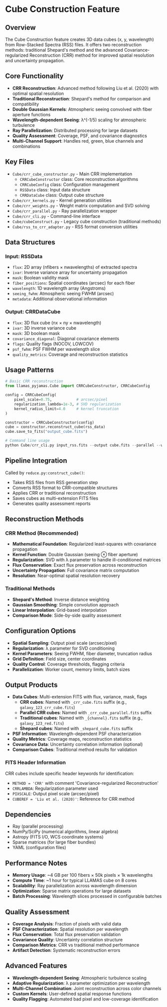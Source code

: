 # Cube Construction Feature

## Overview
The Cube Construction feature creates 3D data cubes (x, y, wavelength) from Row-Stacked Spectra (RSS) files. It offers two reconstruction methods: traditional Shepard's method and the advanced Covariance-regularized Reconstruction (CRR) method for improved spatial resolution and uncertainty propagation.

## Core Functionality
- **CRR Reconstruction**: Advanced method following Liu et al. (2020) with optimal spatial resolution
- **Traditional Reconstruction**: Shepard's method for comparison and compatibility
- **Double Gaussian Kernels**: Atmospheric seeing convolved with fiber aperture functions
- **Wavelength-dependent Seeing**: λ^(-1/5) scaling for atmospheric turbulence
- **Ray Parallelization**: Distributed processing for large datasets
- **Quality Assessment**: Coverage, PSF, and covariance diagnostics
- **Multi-Channel Support**: Handles red, green, blue channels and combinations

## Key Files
- `Cube/crr_cube_constructor.py` - Main CRR implementation
  - `CRRCubeConstructor` class: Core reconstruction algorithms
  - `CRRCubeConfig` class: Configuration management
  - `RSSData` class: Input data structure
  - `CRRDataCube` class: Output cube structure
- `Cube/crr_kernels.py` - Kernel generation utilities
- `Cube/crr_weights.py` - Weight matrix computation and SVD solving
- `Cube/crr_parallel.py` - Ray parallelization wrapper
- `Cube/crr_cli.py` - Command-line interface
- `Cube/cubeConstruct.py` - Legacy cube construction (traditional methods)
- `Cube/rss_to_crr_adapter.py` - RSS format conversion utilities

## Data Structures

### Input: RSSData
- `flux`: 2D array (nfibers × nwavelengths) of extracted spectra
- `ivar`: Inverse variance array for uncertainty propagation
- `mask`: Boolean validity mask
- `fiber_positions`: Spatial coordinates (arcsec) for each fiber
- `wavelength`: 1D wavelength array (Angstroms)
- `seeing_fwhm`: Atmospheric seeing FWHM (arcsec)
- `metadata`: Additional observational information

### Output: CRRDataCube  
- `flux`: 3D flux cube (nx × ny × nwavelength)
- `ivar`: 3D inverse variance cube
- `mask`: 3D boolean mask
- `covariance_diagonal`: Diagonal covariance elements
- `flags`: Quality flags (NOCOV, LOWCOV)
- `psf_fwhm`: PSF FWHM per wavelength slice
- `quality_metrics`: Coverage and reconstruction statistics

## Usage Patterns
```python
# Basic CRR reconstruction
from llamas_pyjamas.Cube import CRRCubeConstructor, CRRCubeConfig

config = CRRCubeConfig(
    pixel_scale=0.75,           # arcsec/pixel
    regularization_lambda=1e-3, # SVD regularization
    kernel_radius_limit=4.0     # kernel truncation
)

constructor = CRRCubeConstructor(config)
cube = constructor.reconstruct_cube(rss_data)
cube.save_to_fits("output_cube.fits")

# Command line usage
python Cube/crr_cli.py input_rss.fits --output cube.fits --parallel --workers 8
```

## Pipeline Integration
Called by `reduce.py:construct_cube()`:
- Takes RSS files from RSS generation step
- Converts RSS format to CRR-compatible structures
- Applies CRR or traditional reconstruction
- Saves cubes as multi-extension FITS files
- Generates quality assessment reports

## Reconstruction Methods

### CRR Method (Recommended)
- **Mathematical Foundation**: Regularized least-squares with covariance propagation
- **Kernel Function**: Double Gaussian (seeing ⊗ fiber aperture)
- **Regularization**: SVD with λ parameter to handle ill-conditioned matrices
- **Flux Conservation**: Exact flux preservation across reconstruction
- **Uncertainty Propagation**: Full covariance matrix computation
- **Resolution**: Near-optimal spatial resolution recovery

### Traditional Methods
- **Shepard's Method**: Inverse distance weighting
- **Gaussian Smoothing**: Simple convolution approach
- **Linear Interpolation**: Grid-based interpolation
- **Comparison Mode**: Side-by-side quality assessment

## Configuration Options
- **Spatial Sampling**: Output pixel scale (arcsec/pixel)
- **Regularization**: λ parameter for SVD conditioning
- **Kernel Parameters**: Seeing FWHM, fiber diameter, truncation radius
- **Grid Definition**: Field size, center coordinates
- **Quality Control**: Coverage thresholds, flagging criteria
- **Parallelization**: Worker count, memory limits, batch sizes

## Output Products
- **Data Cubes**: Multi-extension FITS with flux, variance, mask, flags
  - **CRR cubes**: Named with `_crr_cube.fits` suffix (e.g., `galaxy_123_crr_cube.fits`)
  - **Parallel CRR cubes**: Named with `_crr_cube_parallel.fits` suffix  
  - **Traditional cubes**: Named with `_{channel}.fits` suffix (e.g., `galaxy_123_red.fits`)
  - **Shepard cubes**: Named with `_shepard_cube.fits` suffix
- **PSF Information**: Wavelength-dependent PSF characterization
- **Quality Metrics**: Coverage maps, reconstruction statistics
- **Covariance Data**: Uncertainty correlation information (optional)
- **Comparison Cubes**: Traditional method results for validation

### FITS Header Information
CRR cubes include specific header keywords for identification:
- `METHOD = 'CRR'` with comment 'Covariance-regularized Reconstruction'
- `CRRLAMBDA`: Regularization parameter used
- `PIXSCALE`: Output pixel scale (arcsec/pixel)
- `CUBEREF = 'Liu et al. (2020)'`: Reference for CRR method

## Dependencies
- Ray (parallel processing)
- NumPy/SciPy (numerical algorithms, linear algebra)
- Astropy (FITS I/O, WCS coordinate systems)
- Sparse matrices (for large fiber bundles)
- YAML (configuration files)

## Performance Notes
- **Memory Usage**: ~4 GB per 100 fibers × 50k pixels × 1k wavelengths
- **Compute Time**: ~1 hour for typical LLAMAS cube on 8 cores  
- **Scalability**: Ray parallelization across wavelength dimension
- **Optimization**: Sparse matrix operations for large datasets
- **Batch Processing**: Wavelength slices processed in configurable batches

## Quality Assessment
- **Coverage Analysis**: Fraction of pixels with valid data
- **PSF Characterization**: Spatial resolution per wavelength
- **Flux Conservation**: Total flux preservation validation
- **Covariance Quality**: Uncertainty correlation structure
- **Comparison Metrics**: CRR vs traditional method performance
- **Artifact Detection**: Systematic reconstruction errors

## Advanced Features
- **Wavelength-dependent Seeing**: Atmospheric turbulence scaling
- **Adaptive Regularization**: λ parameter optimization per wavelength
- **Multi-Channel Combination**: Joint reconstruction across color channels
- **Custom Kernels**: User-defined spatial response functions
- **Quality Flagging**: Automated bad pixel and low-coverage identification